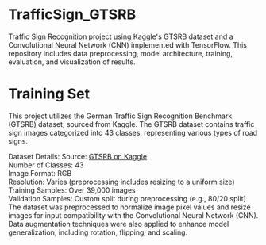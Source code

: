 # TrafficSign_GTSRB
Traffic Sign Recognition project using Kaggle's GTSRB dataset and a Convolutional Neural Network (CNN) implemented with TensorFlow. This repository includes data preprocessing, model architecture, training, evaluation, and visualization of results.

# Training Set
This project utilizes the German Traffic Sign Recognition Benchmark (GTSRB) dataset, sourced from Kaggle. The GTSRB dataset contains traffic sign images categorized into 43 classes, representing various types of road signs.

Dataset Details:
Source: [GTSRB on Kaggle](https://www.kaggle.com/datasets/meowmeowmeowmeowmeow/gtsrb-german-traffic-sign) <br>
Number of Classes: 43<br>
Image Format: RGB<br>
Resolution: Varies (preprocessing includes resizing to a uniform size)<br>
Training Samples: Over 39,000 images<br>
Validation Samples: Custom split during preprocessing (e.g., 80/20 split)<br>
The dataset was preprocessed to normalize image pixel values and resize images for input compatibility with the Convolutional Neural Network (CNN). Data augmentation techniques were also applied to enhance model generalization, including rotation, flipping, and scaling.<br>
